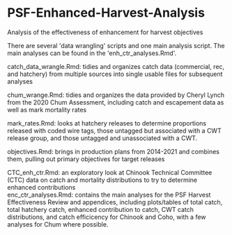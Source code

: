 # PSF-Enhanced-Harvest-Analysis
Analysis of the effectiveness of enhancement for harvest objectives  

There are several 'data wrangling' scripts and one main analysis script. The main analyses can be found in the 'enh_ctr_analyses.Rmd'.  
   
catch_data_wrangle.Rmd: tidies and organizes catch data (commercial, rec, and hatchery) from multiple sources into single usable files for subsequent analyses  
  
chum_wrange.Rmd: tidies and organizes the data provided by Cheryl Lynch from the 2020 Chum Assessment, including catch and escapement data as well as mark mortality rates  
  
mark_rates.Rmd: looks at hatchery releases to determine proportions released with coded wire tags, those untagged but associated with a CWT release group, and those untagged and unassociated with a CWT.  
  
objectives.Rmd: brings in production plans from 2014-2021 and combines them, pulling out primary objectives for target releases  
  
CTC_enh_ctr.Rmd: an exploratory look at Chinook Technical Committee (CTC) data on catch and mortality distributions to try to determine enhanced contributions  
enc_ctr_analyses.Rmd: contains the main analyses for the PSF Harvest Effectiveness Review and appendices, including plots/tables of total catch, total hatchery catch, enhanced contribution to catch, CWT catch distributions, and catch efficicency for Chinook and Coho, with a few analyses for Chum where possible.  
